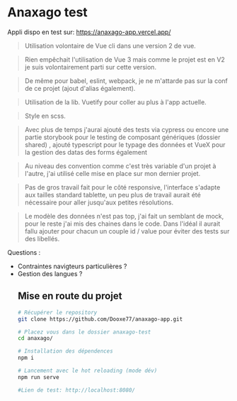 # Anaxago test

Appli dispo en test sur: <a href="https://anaxago-app.vercel.app/">https://anaxago-app.vercel.app/</a>

> Utilisation volontaire de Vue cli dans une version 2 de vue.

> Rien empêchait l'utilisation de Vue 3 mais comme le projet est en V2 je suis volontairement parti sur cette version.

> De même pour babel, eslint, webpack, je ne m'attarde pas sur la conf de ce projet (ajout d'alias également).

> Utilisation de la lib. Vuetify pour coller au plus à l'app actuelle.

> Style en scss.

> Avec plus de temps j'aurai ajouté des tests via cypress ou encore une partie storybook pour le testing de composant génériques (dossier shared) , ajouté typescript pour le typage des données et VueX pour la gestion des datas des forms également

> Au niveau des convention comme c'est très variable d'un projet à l'autre, j'ai utilisé celle mise en place sur mon dernier projet.

> Pas de gros travail fait pour le côté responsive, l'interface s'adapte aux tailles standard tablette, un peu plus de travail aurait été nécessaire pour aller jusqu'aux petites résolutions.

> Le modèle des données n'est pas top, j'ai fait un semblant de mock, pour le reste j'ai mis des chaines dans le code. Dans l'idéal il aurait fallu ajouter pour chacun un couple id / value pour éviter des tests sur des libellés.

Questions :

<ul><li>Contraintes navigteurs particulières ? </li><li> Gestion des langues ?</li>

## Mise en route du projet

```bash
# Récupérer le repository
git clone https://github.com/Dooxe77/anaxago-app.git

# Placez vous dans le dossier anaxago-test
cd anaxago/

# Installation des dépendences
npm i

# Lancement avec le hot reloading (mode dév)
npm run serve

#Lien de test: http://localhost:8080/

```
